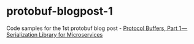 # protobuf-blogpost-1
Code samples for the 1st protobuf blog post - [Protocol Buffers, Part 1 — Serialization Library for Microservices](https://medium.com/@rotomer9/protocol-buffers-part-1-serialization-library-for-microservices-37418e72908b)
